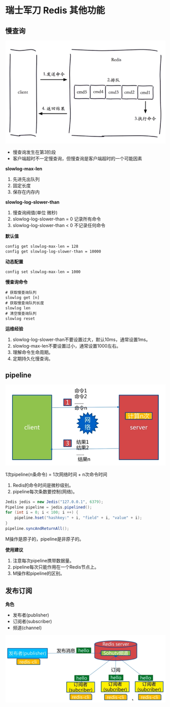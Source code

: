 # 瑞士军刀 Redis 其他功能

## 慢查询

![生命周期](assets/4-1.png)

- 慢查询发生在第3阶段
- 客户端超时不一定慢查询，但慢查询是客户端超时的一个可能因素

**slowlog-max-len**

1. 先进先出队列
2. 固定长度
3. 保存在内存内

**slowlog-log-slower-than**

1. 慢查询阀值(单位 微秒)
2. slowlog-log-slower-than = 0 记录所有命令
3. slowlog-log-slower-than < 0 不记录任何命令

**默认值**

```text
config get slowlog-max-len = 128
config get slowlog-log-slower-than = 10000
```

**动态配置**

```text
config set slowlog-max-len = 1000
```

**慢查询命令**

```shell
# 获取慢查询队列
slowlog get [n]
# 获取慢查询队列长度
slowlog len
# 清空慢查询队列
slowlog reset
```

**运维经验**

1. slowlog-log-slower-than不要设置过大，默认10ms，通常设置1ms。
2. slowlog-max-len不要设置过小，通常设置1000左右。
3. 理解命令生命周期。
4. 定期持久化慢查询。

## pipeline

![流水线](assets/4-2.png)

1次pipeline(n条命令) = 1次网络时间 + n次命令时间

1. Redis的命令时间是微秒级别。
2. pipeline每次条数要控制(网络)。

```java
Jedis jedis = new Jedis("127.0.0.1", 6379);
Pipeline pipeline = jedis.pipelined();
for (int i = 0; i < 100; i ++) {
    pipeline.hset("hashkey:" + i, "field" + i, "value" + i);
}
pipeline.syncAndReturnAll();
```

M操作是原子的，pipeline是非原子的。

**使用建议**

1. 注意每次pipeline携带数据量。
2. pipeline每次只能作用在一个Redis节点上。
3. M操作和pipeline的区别。

## 发布订阅

**角色**

- 发布者(publisher)
- 订阅者(subscriber)
- 频道(channel)

![发布订阅](assets/4-3.png)